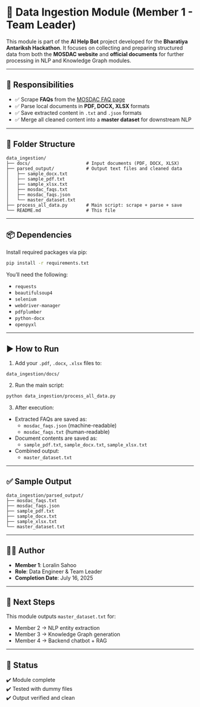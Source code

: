 
# 🧾 Data Ingestion Module (Member 1 - Team Leader)

This module is part of the **AI Help Bot** project developed for the **Bharatiya Antariksh Hackathon**. It focuses on collecting and preparing structured data from both the **MOSDAC website** and **official documents** for further processing in NLP and Knowledge Graph modules.

---

## 🔧 Responsibilities

- ✅ Scrape **FAQs** from the [MOSDAC FAQ page](https://mosdac.gov.in/faq-page)
- ✅ Parse local documents in **PDF, DOCX, XLSX** formats
- ✅ Save extracted content in `.txt` and `.json` formats
- ✅ Merge all cleaned content into a **master dataset** for downstream NLP

---

## 📁 Folder Structure

```
data_ingestion/
├── docs/                     # Input documents (PDF, DOCX, XLSX)
├── parsed_output/            # Output text files and cleaned data
│   ├── sample_docx.txt
│   ├── sample_pdf.txt
│   ├── sample_xlsx.txt
│   ├── mosdac_faqs.txt
│   ├── mosdac_faqs.json
│   └── master_dataset.txt
├── process_all_data.py       # Main script: scrape + parse + save
└── README.md                 # This file
```

---

## 📦 Dependencies

Install required packages via pip:

```bash
pip install -r requirements.txt
```

You’ll need the following:

- `requests`
- `beautifulsoup4`
- `selenium`
- `webdriver-manager`
- `pdfplumber`
- `python-docx`
- `openpyxl`

---

## ▶️ How to Run

1. Add your `.pdf`, `.docx`, `.xlsx` files to:

```
data_ingestion/docs/
```

2. Run the main script:

```bash
python data_ingestion/process_all_data.py
```

3. After execution:

- Extracted FAQs are saved as:
  - `mosdac_faqs.json` (machine-readable)
  - `mosdac_faqs.txt` (human-readable)
- Document contents are saved as:
  - `sample_pdf.txt`, `sample_docx.txt`, `sample_xlsx.txt`
- Combined output:
  - `master_dataset.txt`

---

## ✅ Sample Output

```text
data_ingestion/parsed_output/
├── mosdac_faqs.txt
├── mosdac_faqs.json
├── sample_pdf.txt
├── sample_docx.txt
├── sample_xlsx.txt
└── master_dataset.txt
```

---

## 👨‍💻 Author

- **Member 1**: Loralin Sahoo  
- **Role**: Data Engineer & Team Leader  
- **Completion Date**: July 16, 2025

---

## 🧠 Next Steps

This module outputs `master_dataset.txt` for:

- Member 2 → NLP entity extraction  
- Member 3 → Knowledge Graph generation  
- Member 4 → Backend chatbot + RAG

---

## 📌 Status

✔️ Module complete  
✔️ Tested with dummy files  
✔️ Output verified and clean

